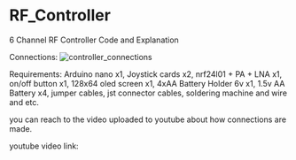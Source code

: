 # RF_Controller
6 Channel RF Controller Code and Explanation

Connections:
![controller_connections](https://github.com/user-attachments/assets/4bffd028-ae4f-4242-afa6-ceeb8b7b7c2c)

Requirements: 
Arduino nano x1,
Joystick cards x2,
nrf24l01 + PA + LNA x1,
on/off button x1,
128x64 oled screen x1,
4xAA Battery Holder 6v x1,
1.5v AA Battery x4,
jumper cables,
jst connector cables,
soldering machine and wire and etc.

you can reach to the video uploaded to youtube about how connections are made.

youtube video link: 
